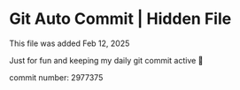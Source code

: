 # Git Auto Commit | Hidden File

This file was added Feb 12, 2025

Just for fun and keeping my daily git commit active 🤪

commit number: 2977375

